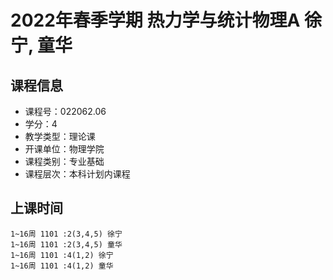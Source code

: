 # 2022年春季学期 热力学与统计物理A 徐宁, 童华






## 课程信息

- 课程号：022062.06
- 学分：4
- 教学类型：理论课
- 开课单位：物理学院
- 课程类别：专业基础
- 课程层次：本科计划内课程

## 上课时间

```
1~16周 1101 :2(3,4,5) 徐宁
1~16周 1101 :2(3,4,5) 童华
1~16周 1101 :4(1,2) 徐宁
1~16周 1101 :4(1,2) 童华
```

